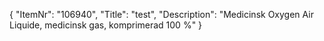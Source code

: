 {
  "ItemNr": "106940",
  "Title": "test",
  "Description": "Medicinsk Oxygen Air Liquide, medicinsk gas, komprimerad 100 %"
}